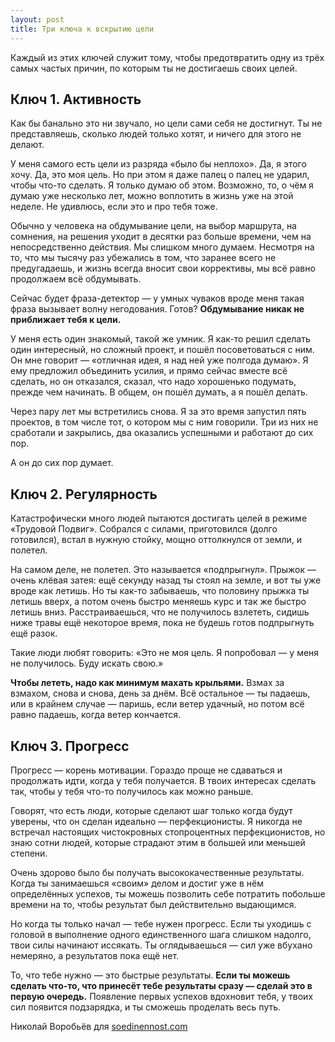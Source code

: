 ```yaml
---
layout: post
title: Три ключа к вскрытию цели
---
```


Каждый из этих ключей служит тому, чтобы предотвратить одну из трёх самых частых причин, по которым ты не достигаешь своих целей.

## Ключ 1. Активность

Как бы банально это ни звучало, но цели сами себя не достигнут. Ты не представляешь, сколько людей только хотят, и ничего для этого не делают.

У меня самого есть цели из разряда «было бы неплохо». Да, я этого хочу. Да, это моя цель. Но при этом я даже палец о палец не ударил, чтобы что-то сделать. Я только думаю об этом. Возможно, то, о чём я думаю уже несколько лет, можно воплотить в жизнь уже на этой неделе. Не удивлюсь, если это и про тебя тоже.

Обычно у человека на обдумывание цели, на выбор маршрута, на сомнения, на решения уходит в десятки раз больше времени, чем на непосредственно действия. Мы слишком много думаем. Несмотря на то, что мы тысячу раз убежались в том, что заранее всего не предугадаешь, и жизнь всегда вносит свои коррективы, мы всё равно продолжаем всё обдумывать.

Сейчас будет фраза-детектор — у умных чуваков вроде меня такая фраза вызывает волну негодования. Готов? **Обдумывание никак не приближает тебя к цели.**

У меня есть один знакомый, такой же умник. Я как-то решил сделать один интересный, но сложный проект, и пошёл посоветоваться с ним. Он мне говорит — «отличная идея, я над ней уже полгода думаю». Я ему предложил объединить усилия, и прямо сейчас вместе всё сделать, но он отказался, сказал, что надо хорошенько подумать, прежде чем начинать. В общем, он пошёл думать, а я пошёл делать.

Через пару лет мы встретились снова. Я за это время запустил пять проектов, в том числе тот, о котором мы с ним говорили. Три из них не сработали и закрылись, два оказались успешными и работают до сих пор.

А он до сих пор думает.

## Ключ 2. Регулярность

Катастрофически много людей пытаются достигать целей в режиме «Трудовой Подвиг». Собрался с силами, приготовился (долго готовился), встал в нужную стойку, мощно оттолкнулся от земли, и полетел.

На самом деле, не полетел. Это называется «подпрыгнул». Прыжок — очень клёвая затея: ещё секунду назад ты стоял на земле, и вот ты уже вроде как летишь. Но ты как-то забываешь, что половину прыжка ты летишь вверх, а потом очень быстро меняешь курс и так же быстро летишь вниз. Расстраиваешься, что не получилось взлететь, сидишь ниже травы ещё некоторое время, пока не будешь готов подпрыгнуть ещё разок.

Такие люди любят говорить: «Это не моя цель. Я попробовал — у меня не получилось. Буду искать свою.»

**Чтобы лететь, надо как минимум махать крыльями.** Взмах за взмахом, снова и снова, день за днём. Всё остальное — ты падаешь, или в крайнем случае — паришь, если ветер удачный, но потом всё равно падаешь, когда ветер кончается.

## Ключ 3. Прогресс

Прогресс — корень мотивации. Гораздо проще не сдаваться и продолжать идти, когда у тебя получается. В твоих интересах сделать так, чтобы у тебя что-то получилось как можно раньше.

Говорят, что есть люди, которые сделают шаг только когда будут уверены, что он сделан идеально — перфекционисты. Я никогда не встречал настоящих чистокровных стопроцентных перфекционистов, но знаю сотни людей, которые страдают этим в большей или меньшей степени.

Очень здорово было бы получать высококачественные результаты. Когда ты занимаешься «своим» делом и достиг уже в нём определённых успехов, ты можешь позволить себе потратить побольше времени на то, чтобы результат был действительно выдающимся.

Но когда ты только начал — тебе нужен прогресс. Если ты уходишь с головой в выполнение одного единственного шага слишком надолго, твои силы начинают иссякать. Ты оглядываешься — сил уже вбухано немеряно, а результатов пока ещё нет.

То, что тебе нужно — это быстрые результаты. **Если ты можешь сделать что-то, что принесёт тебе результаты сразу — сделай это в первую очередь.** Появление первых успехов вдохновит тебя, у твоих сил появится подзарядка, и ты сможешь проделать весь путь.

Николай Воробьёв для [soedinennost.com](http://soedinennost.com/)